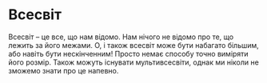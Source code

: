 # Всесвіт

Всесвіт – це все, що нам відомо. Нам нічого не відомо про те, що лежить за його
межами. О, і також всесвіт може бути набагато більшим, або навіть бути
нескінченним! Просто немає способу точно виміряти його розмір. Також можуть
існувати мультивсесвіти, однак ми ніколи не зможемо знати про це напевно.
